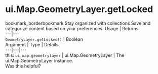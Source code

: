 
#  ui.Map.GeometryLayer.getLocked
bookmark_borderbookmark Stay organized with collections  Save and categorize content based on your preferences.
Usage | Returns  
---|---  
`GeometryLayer.getLocked()` | Boolean  
Argument | Type | Details  
---|---|---  
this: `ui.map.geometrylayer` | ui.Map.GeometryLayer | The ui.Map.GeometryLayer instance.  
Was this helpful?
